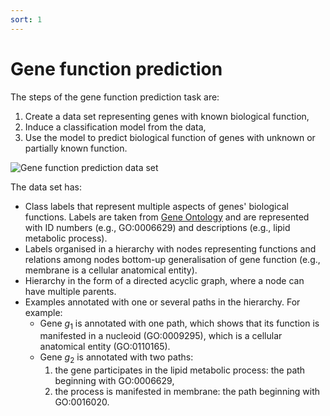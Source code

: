 ```yaml
---
sort: 1
---
```


# Gene function prediction

The steps of the gene function prediction task are:
1. Create a data set representing genes with known biological function,
2. Induce a classification model from the data,
3. Use the model to predict biological function of genes with unknown or partially known function.

![Gene function prediction data set](https://vedranav.github.io/hierarchy-decomposition-pipeline/images/applications/GFP_dataset.png)

The data set has:
- Class labels that represent multiple aspects of genes' biological functions. Labels are taken from [Gene Ontology](http://geneontology.org) and are represented with ID numbers (e.g., GO:0006629) and descriptions (e.g., lipid metabolic process).
- Labels organised in a hierarchy with nodes representing functions and relations among nodes bottom-up generalisation of gene function (e.g., membrane is a cellular anatomical entity).
- Hierarchy in the form of a directed acyclic graph, where a node can have multiple parents.
- Examples annotated with one or several paths in the hierarchy. For example:
  * Gene *g*<sub>1</sub> is annotated with one path, which shows that its function is manifested in a nucleoid (GO:0009295), which is a cellular anatomical entity (GO:0110165).
  * Gene *g*<sub>2</sub> is annotated with two paths:
    1. the gene participates in the lipid metabolic process: the path beginning with GO:0006629,
    2. the process is manifested in membrane: the path beginning with GO:0016020.
